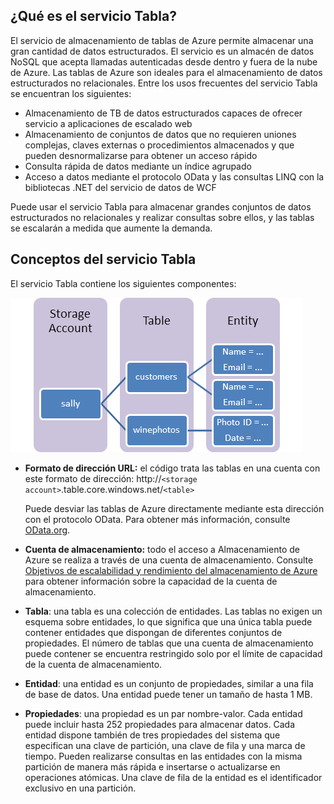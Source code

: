 ## ¿Qué es el servicio Tabla?

El servicio de almacenamiento de tablas de Azure permite almacenar una gran cantidad de datos estructurados. El servicio es un almacén de datos NoSQL que acepta llamadas autenticadas desde dentro y fuera de la nube de Azure. Las tablas de Azure son ideales para el almacenamiento de datos estructurados no relacionales. Entre los usos frecuentes del servicio Tabla se encuentran los siguientes:

-   Almacenamiento de TB de datos estructurados capaces de ofrecer servicio a aplicaciones de escalado web
-   Almacenamiento de conjuntos de datos que no requieren uniones complejas, claves externas o procedimientos almacenados y que pueden desnormalizarse para obtener un acceso rápido
-   Consulta rápida de datos mediante un índice agrupado
-   Acceso a datos mediante el protocolo OData y las consultas LINQ con la bibliotecas .NET del servicio de datos de WCF

Puede usar el servicio Tabla para almacenar grandes conjuntos de datos estructurados no relacionales y realizar consultas sobre ellos, y las tablas se escalarán a medida que aumente la demanda.

## Conceptos del servicio Tabla

El servicio Tabla contiene los siguientes componentes:

![Table1][Table1]

-   **Formato de dirección URL:** el código trata las tablas en una cuenta con este formato de dirección: http://`<storage account>`.table.core.windows.net/`<table>`  
      
    Puede desviar las tablas de Azure directamente mediante esta dirección con el protocolo OData. Para obtener más información, consulte [OData.org][].

-   **Cuenta de almacenamiento:** todo el acceso a Almacenamiento de Azure se realiza a través de una cuenta de almacenamiento. Consulte [Objetivos de escalabilidad y rendimiento del almacenamiento de Azure](storage-scalability-targets.md) para obtener información sobre la capacidad de la cuenta de almacenamiento.

-   **Tabla**: una tabla es una colección de entidades. Las tablas no exigen un esquema sobre entidades, lo que significa que una única tabla puede contener entidades que dispongan de diferentes conjuntos de propiedades. El número de tablas que una cuenta de almacenamiento puede contener se encuentra restringido solo por el límite de capacidad de la cuenta de almacenamiento.

-   **Entidad**: una entidad es un conjunto de propiedades, similar a una fila de base de datos. Una entidad puede tener un tamaño de hasta 1 MB.

-   **Propiedades**: una propiedad es un par nombre-valor. Cada entidad puede incluir hasta 252 propiedades para almacenar datos. Cada entidad dispone también de tres propiedades del sistema que especifican una clave de partición, una clave de fila y una marca de tiempo. Pueden realizarse consultas en las entidades con la misma partición de manera más rápida e insertarse o actualizarse en operaciones atómicas. Una clave de fila de la entidad es el identificador exclusivo en una partición.


  
  [Table1]: ./media/storage-table-concepts-include/table1.png
  [OData.org]: http://www.odata.org/

<!---HONumber=July15_HO2-->